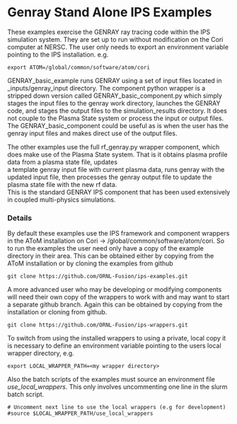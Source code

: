 # Genray Stand Alone IPS Examples

These examples exercise the GENRAY ray tracing code within the IPS simulation system.  They
are set up to run without modification on the Cori computer at NERSC.  The user only needs 
to export an environment variable pointing to the IPS installation. e.g.

```export ATOM=/global/common/software/atom/cori```

GENRAY_basic_example runs GENRAY using a set of input files located in _inputs/genray_input
directory.  The component python wrapper is a stripped down version called GENRAY_basic_component.py
which simply stages the input files to the genray work directory, launches the GENRAY code, 
and stages the output files to the simulation_results directory.  It does not couple to the 
Plasma State system or process the input or output files.  The GENRAY_basic_component could
be useful as is when the user has the genray input files and makes direct use of the output
files.

The other examples use the full rf_genray.py wrapper component, which does make use of the Plasma
State system.  That is it obtains plasma profile data from a plasma state file, updates  
a template genray input file with current plasma data, runs genray with the updated input file, 
then processes the genray output file to update the plasma state file with the new rf data.  
This is the standard GENRAY IPS component that has been used extensively in coupled multi-physics
simulations.

### Details

By default these examples use the IPS framework and component wrappers in the AToM installation
on Cori -> /global/common/software/atom/cori. So to run the examples the user need only have a
copy of the example directory in their area.  This can be obtained either by copying from the
AToM installation or by cloning the examples from github

```
git clone https://github.com/ORNL-Fusion/ips-examples.git
```

A more advanced user who may be developing or modifying components will need their own copy
of the wrappers to work with and may want to start a separate github branch.  Again this
can be obtained by copying from the installation or cloning from github.


```
git clone https://github.com/ORNL-Fusion/ips-wrappers.git
```

To switch from using the installed wrappers to using a private, local copy it is necessary 
to define an environment variable pointing to the users local wrapper directory, e.g.

```export LOCAL_WRAPPER_PATH=<my wrapper directory>```

Also the batch scripts of the examples must source an environment file *use_local_wrappers*.
This only involves uncommenting one line in the slurm batch script.

```
# Uncomment next line to use the local wrappers (e.g for development)
#source $LOCAL_WRAPPER_PATH/use_local_wrappers
```

